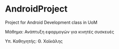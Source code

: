 # AndroidProject
Project for Android Development class in UoM

Μάθημα: Ανάπτυξη εφαρμογών για κινητές συσκευές

Υπ. Καθηγητής: Θ. Χαϊκάλης